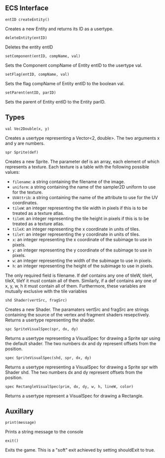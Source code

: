 ECS Interface
-------------

`entID createEntity()`

Creates a new Entity and returns its ID as a usertype.

`deleteEntity(entID)`

Deletes the entity entID

`setComponent(entID, compName, val)`

Sets the Component compName of Entity entID to the usertype val.

`setFlag(entID, compName, val)`

Sets the flag compName of Entity entID to the boolean val.

`setParent(entID, parID)`

Sets the parent of Entity entID to the Entity parID.

Types
-----

`val Vec2Double(x, y)`

Creates a usertype representing a Vector<2, double>. The two arguments x and y are numbers.

`spr Sprite(def)`

Creates a new Sprite. The parameter def is an array, each element of which represents a texture. Each texture is a table with the following possible values:
* `filename`: a string containing the filename of the image.
* `uniform`: a string containing the name of the sampler2D uniform to use for the texture.
* `UVAttrib`: a string containing the name of the attribute to use for the UV coordinates.
* `tileW`: an integer representing the tile width in pixels if this is to be treated as a texture atlas.
* `tileH`: an integer representing the tile height in pixels if this is to be treated as a texture atlas.
* `tileX`: an integer representing the x coordinate in units of tiles.
* `tileY`: an integer representing the y coordinate in units of tiles.
* `x`: an integer representing the x coordinate of the subimage to use in pixels.
* `y`: an integer representing the y coordinate of the subimage to use in pixels.
* `w`: an integer representing the width of the subimage to use in pixels.
* `h`: an integer representing the height of the subimage to use in pixels.

The only required field is filename. If def contains any one of tileW, tileH, tileX, tileY it must contain all of them. Similarly, if a def contains any one of x, y, w, h it must contain all of them. Furthermore, these variables are mutually exclusive with the tile variables

`shd Shader(vertSrc, fragSrc)`

Creates a new Shader. The paramaters vertSrc and fragSrc are strings containing the source of the vertex and fragment shaders resepctively. Returns a usertype representing the shader.

`spc SpriteVisualSpec(spr, dx, dy)`

Returns a usertype representing a VisualSpec for drawing a Sprite spr using the default shader. The two numbers dx and dy represent offsets from the position.

`spec SpriteVisualSpec(shd, spr, dx, dy)`

Returns a usertype representing a VisualSpec for drawing a Sprite spr with Shader shd. The two numbers dx and dy represent offsets from the position.

`spec RectangleVisualSpec(prim, dx, dy, w, h, lineW, color)`

Returns a usertype represent a VisualSpec for drawing a Rectangle.

Auxillary
---------

`print(message)`

Prints a string message to the console

`exit()`

Exits the game. This is a "soft" exit achieved by setting shouldExit to true.
